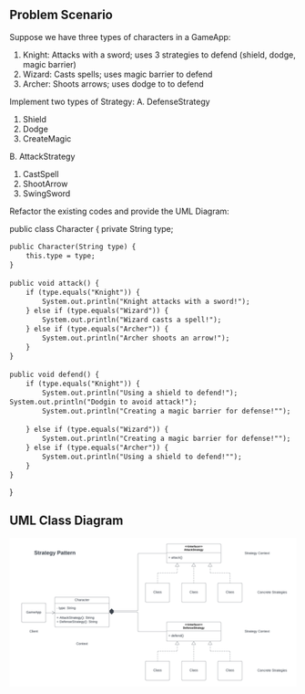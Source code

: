 ## Problem Scenario
Suppose we have three types of characters in a GameApp:

1. Knight: Attacks with a sword; uses 3 strategies to defend (shield, dodge, magic barrier)
2. Wizard: Casts spells; uses magic barrier to defend
3. Archer: Shoots arrows; uses dodge to to defend

Implement two types of Strategy:
A.  DefenseStrategy
1. Shield
2. Dodge
3. CreateMagic

B.  AttackStrategy
1.  CastSpell
2.  ShootArrow
3.  SwingSword


Refactor the existing codes and provide the UML Diagram:

public class Character {
private String type;

    public Character(String type) {
        this.type = type;
    }

    public void attack() {
        if (type.equals("Knight")) {
            System.out.println("Knight attacks with a sword!");
        } else if (type.equals("Wizard")) {
            System.out.println("Wizard casts a spell!");
        } else if (type.equals("Archer")) {
            System.out.println("Archer shoots an arrow!");
        }
    }

    public void defend() {
        if (type.equals("Knight")) {
            System.out.println("Using a shield to defend!");
	System.out.println("Dodgin to avoid attack!");
            System.out.println("Creating a magic barrier for defense!"");		

        } else if (type.equals("Wizard")) {
            System.out.println("Creating a magic barrier for defense!"");
        } else if (type.equals("Archer")) {
            System.out.println("Using a shield to defend!"");
        }
    }
}

## UML Class Diagram
![alt text](https://github.com/KrisP-Sandoval/SoftEng2/blob/9e07e60e9db8a451031611c0f28b0085c22587fa/StrategyPattern/UML_Class%20Diagram_%20Strategy%20Pattern.png?raw=true)
